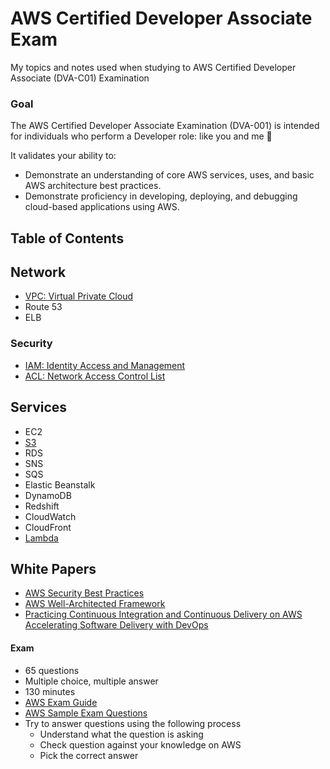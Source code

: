 # AWS Certified Developer Associate Exam
My topics and notes used when studying to AWS Certified Developer Associate (DVA-C01) Examination

### Goal
The AWS Certified Developer Associate Examination (DVA-001) is intended for individuals who perform a
Developer role: like you and me :hugs:

It validates your ability to:
- Demonstrate an understanding of core AWS services, uses, and basic AWS architecture best practices.
- Demonstrate proficiency in developing, deploying, and debugging cloud-based applications using AWS.

## Table of Contents

## Network
- [VPC: Virtual Private Cloud](vpc.md)
- Route 53
- ELB

### Security
- [IAM: Identity Access and Management](iam.md)
- [ACL: Network Access Control List](acl.md)

## Services
- EC2
- [S3](s3.md)
- RDS
- SNS
- SQS
- Elastic Beanstalk
- DynamoDB
- Redshift
- CloudWatch
- CloudFront
- [Lambda](lambda.md)

## White Papers
- [AWS Security Best Practices](https://d0.awsstatic.com/whitepapers/Security/AWS_Security_Best_Practices.pdf)
- [AWS Well-Architected Framework](https://d0.awsstatic.com/whitepapers/architecture/AWS_Well-Architected_Framework.pdf)
- [Practicing Continuous Integration and Continuous Delivery on AWS Accelerating Software Delivery with
DevOps](https://d1.awsstatic.com/whitepapers/DevOps/practicing-continuous-integration-continuous-delivery-on-AWS.pdf)

#### Exam
- 65 questions
- Multiple choice, multiple answer
- 130 minutes
- [AWS Exam Guide](https://d1.awsstatic.com/training-and-certification/docs-dev-associate/AWS_Certified_Developer_Associate-Exam_Guide_EN_1.4.pdf)
- [AWS Sample Exam Questions](https://d1.awsstatic.com/training-and-certification/docs-dev-associate/AWS_Certified_Developer-Associate_Sample_Questions_v2.0_FINAL.pdf)
- Try to answer questions using the following process
  - Understand what the question is asking
  - Check question against your knowledge on AWS
  - Pick the correct answer
